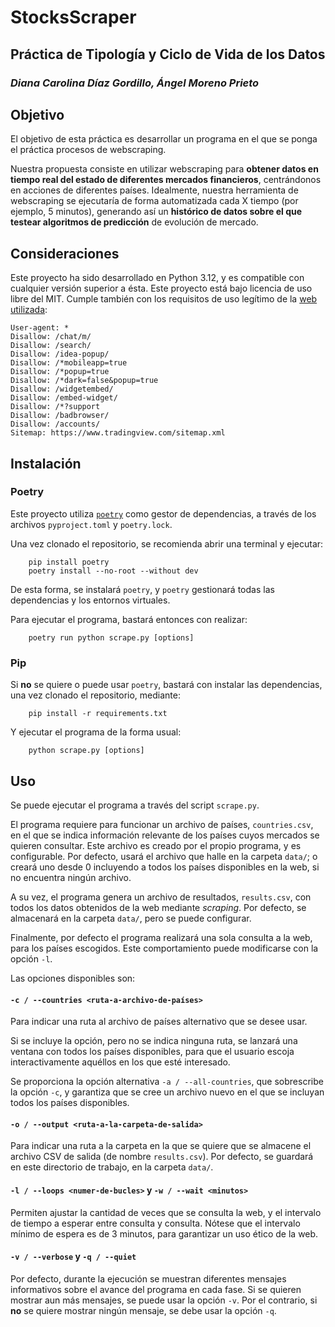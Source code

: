 # StocksScraper
## Práctica de Tipología y Ciclo de Vida de los Datos
### *Diana Carolina Díaz Gordillo, Ángel Moreno Prieto*

## Objetivo
El objetivo de esta práctica es desarrollar un programa en el que se ponga el práctica procesos de webscraping.

Nuestra propuesta consiste en utilizar webscraping para **obtener datos en tiempo real del estado de diferentes mercados financieros**, centrándonos en acciones de diferentes países. Idealmente, nuestra herramienta de webscraping se ejecutaría de forma automatizada cada X tiempo (por ejemplo, 5 minutos), generando así un **histórico de datos sobre el que testear algoritmos de predicción** de evolución de mercado.

## Consideraciones
Este proyecto ha sido desarrollado en Python 3.12, y es compatible con cualquier versión
superior a ésta. Este proyecto está bajo licencia de uso libre del MIT. Cumple también
con los requisitos de uso legítimo de la [web utilizada](https://www.tradingview.com/):

```
User-agent: *
Disallow: /chat/m/
Disallow: /search/
Disallow: /idea-popup/
Disallow: /*mobileapp=true
Disallow: /*popup=true
Disallow: /*dark=false&popup=true
Disallow: /widgetembed/
Disallow: /embed-widget/
Disallow: /*?support
Disallow: /badbrowser/
Disallow: /accounts/
Sitemap: https://www.tradingview.com/sitemap.xml
```

## Instalación
### Poetry
Este proyecto utiliza [`poetry`](https://python-poetry.org/) como gestor de dependencias, a través de los archivos `pyproject.toml` y `poetry.lock`.

Una vez clonado el repositorio, se recomienda abrir una terminal y ejecutar:
```
    pip install poetry
    poetry install --no-root --without dev
```
De esta forma, se instalará `poetry`, y `poetry` gestionará todas las dependencias y los entornos virtuales.

Para ejecutar el programa, bastará entonces con realizar:
```
    poetry run python scrape.py [options]
```

### Pip
Si **no** se quiere o puede usar `poetry`, bastará con instalar las dependencias, una vez clonado el repositorio, mediante:
```
    pip install -r requirements.txt
```
Y ejecutar el programa de la forma usual:
```
    python scrape.py [options]
```

## Uso
Se puede ejecutar el programa a través del script `scrape.py`.

El programa requiere para funcionar un archivo de países, `countries.csv`, en
el que se indica información relevante de los países cuyos mercados se quieren
consultar. Este archivo es creado por el propio programa, y es configurable.
Por defecto, usará el archivo que halle en la carpeta `data/`; o creará uno
desde 0 incluyendo a todos los países disponibles en la web, si no encuentra
ningún archivo.

A su vez, el programa genera un archivo de resultados, `results.csv`, con todos
los datos obtenidos de la web mediante *scraping*. Por defecto, se almacenará
en la carpeta `data/`, pero se puede configurar.

Finalmente, por defecto el programa realizará una sola consulta a la web, para
los países escogidos. Este comportamiento puede modificarse con la opción `-l`.

Las opciones disponibles son:

#### `-c / --countries <ruta-a-archivo-de-países>`

Para indicar una ruta al archivo de países alternativo que se desee usar.

Si se incluye la opción, pero no se indica ninguna ruta, se lanzará una ventana
con todos los países disponibles, para que el usuario escoja interactivamente
aquéllos en los que esté interesado.

Se proporciona la opción alternativa `-a / --all-countries`, que sobrescribe
la opción `-c`, y garantiza que se cree un archivo nuevo en el que se incluyan
todos los países disponibles.

#### `-o / --output <ruta-a-la-carpeta-de-salida>`

Para indicar una ruta a la carpeta en la que se quiere que se almacene el
archivo CSV de salida (de nombre `results.csv`). Por defecto, se guardará en
este directorio de trabajo, en la carpeta `data/`.

#### `-l / --loops <numer-de-bucles>` y `-w / --wait <minutos>`

Permiten ajustar la cantidad de veces que se consulta la web, y el intervalo de
tiempo a esperar entre consulta y consulta. Nótese que el intervalo mínimo de
espera es de 3 minutos, para garantizar un uso ético de la web.

#### `-v / --verbose` y `-q / --quiet`

Por defecto, durante la ejecución se muestran diferentes mensajes informativos
sobre el avance del programa en cada fase. Si se quieren mostrar aun más
mensajes, se puede usar la opción `-v`. Por el contrario, si **no** se quiere
mostrar ningún mensaje, se debe usar la opción `-q`.

